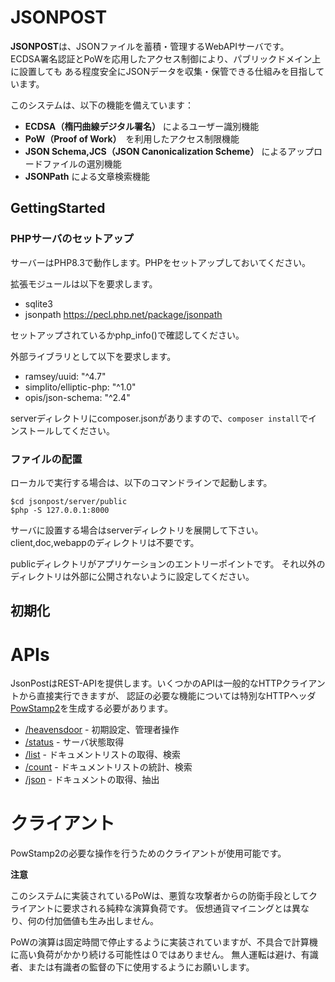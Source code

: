 # JSONPOST

**JSONPOST**は、JSONファイルを蓄積・管理するWebAPIサーバです。  
ECDSA署名認証とPoWを応用したアクセス制御により、パブリックドメイン上に設置しても
ある程度安全にJSONデータを収集・保管できる仕組みを目指しています。

このシステムは、以下の機能を備えています：

- **ECDSA（楕円曲線デジタル署名）** によるユーザー識別機能
- **PoW（Proof of Work）**　を利用したアクセス制限機能
- **JSON Schema,JCS（JSON Canonicalization Scheme）**  によるアップロードファイルの選別機能
- **JSONPath** による文章検索機能
  




## GettingStarted

### PHPサーバのセットアップ

サーバーはPHP8.3で動作します。PHPをセットアップしておいてください。


拡張モジュールは以下を要求します。

- sqlite3
- jsonpath https://pecl.php.net/package/jsonpath

セットアップされているかphp_info()で確認してください。


外部ライブラリとして以下を要求します。

- ramsey/uuid: "^4.7"
- simplito/elliptic-php: "^1.0"
- opis/json-schema: "^2.4"

serverディレクトリにcomposer.jsonがありますので、``composer install``でインストールしてください。

### ファイルの配置




ローカルで実行する場合は、以下のコマンドラインで起動します。

```
$cd jsonpost/server/public
$php -S 127.0.0.1:8000
```

サーバに設置する場合はserverディレクトリを展開して下さい。
client,doc,webappのディレクトリは不要です。

publicディレクトリがアプリケーションのエントリーポイントです。
それ以外のディレクトリは外部に公開されないように設定してください。



## 初期化






# APIs

JsonPostはREST-APIを提供します。いくつかのAPIは一般的なHTTPクライアントから直接実行できますが、
認証の必要な機能については特別なHTTPヘッダ[PowStamp2](./doc/powstamp2.md)を生成する必要があります。

- [/heavensdoor](./doc/server/apis/heavensdoor.md) - 初期設定、管理者操作
- [/status](./doc/server/apis/status.md) - サーバ状態取得
- [/list](./doc/server/apis/list.md) - ドキュメントリストの取得、検索
- [/count](./doc/server/apis/count.md) - ドキュメントリストの統計、検索
- [/json](./doc/server/apis/json.md) - ドキュメントの取得、抽出



# クライアント

PowStamp2の必要な操作を行うためのクライアントが使用可能です。







**注意**

このシステムに実装されているPoWは、悪質な攻撃者からの防衛手段としてクライアントに要求される純粋な演算負荷です。
仮想通貨マイニングとは異なり、何の付加価値も生み出しません。

PoWの演算は固定時間で停止するように実装されていますが、不具合で計算機に高い負荷がかかり続ける可能性は０ではありません。
無人運転は避け、有識者、または有識者の監督の下に使用するようにお願いします。
